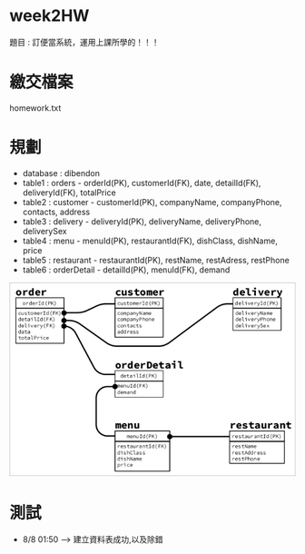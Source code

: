 # week2HW
題目 : 訂便當系統，運用上課所學的！！！

# 繳交檔案
homework.txt

# 規劃
- database : dibendon
- table1 : orders - orderId(PK), customerId(FK), date, detailId(FK), deliveryId(FK), totalPrice
- table2 : customer - customerId(PK), companyName, companyPhone, contacts, address
- table3 : delivery - deliveryId(PK), deliveryName, deliveryPhone, deliverySex
- table4 : menu - menuId(PK), restaurantId(FK), dishClass, dishName, price
- table5 : restaurant - restaurantId(PK), restName, restAdress, restPhone
- table6 : orderDetail - detailId(PK), menuId(FK), demand

![design](./design.jpg)

# 測試
- 8/8 01:50 --> 建立資料表成功,以及除錯